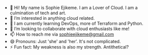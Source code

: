 - 👋 Hi! My name is Sophie Ejikeme. I am a Lover of Cloud. I am a culmination of tech and art.
- 👀 I’m interested in anything cloud related.
- 🌱 I am currently learning DevOps, more of Terraform and Python.
- 💞️ I’m looking to collaborate with cloud enthusiasts like me!
- 📫 How to reach me via sophieejikeme@gmail.com
- 😄 Pronouns: Just 'she' and 'her'. It's not complicated.
- ⚡ Fun fact: My weakness is also my strength. Antithetical?

<!---
serverlessme/serverlessme is a ✨ special ✨ repository because its `README.md` (this file) appears on your GitHub profile.
You can click the Preview link to take a look at your changes.
--->
